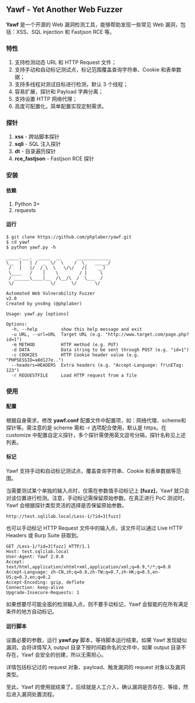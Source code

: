 ## Yawf - Yet Another Web Fuzzer

**Yawf** 是一个开源的 Web 漏洞检测工具，能够帮助发现一些常见 Web 漏洞，包括：XSS、SQL injection 和 Fastjson RCE 等。

### 特性

1.  支持检测动态 URL 和 HTTP Request 文件；
2.  支持手动和自动标记测试点，标记范围覆盖查询字符串、Cookie 和表单数据；
3.  支持多线程对测试目标进行检测，默认 3 个线程；
4.  容易扩展，探针和 Payload 字典分离；
5.  支持设置 HTTP 网络代理；
6.  高度可配置化，简单配置实现定制需求。

### 探针

1.  **xss** - 跨站脚本探针
2.  **sqli** - SQL 注入探针
3.  **dt** - 目录遍历探针
4.  **rce_fastjson** - Fastjson RCE 探针

### 安装

#### 依赖

1.  Python 3+
2.  requests

#### 运行

```console
$ git clone https://github.com/phplaber/yawf.git
$ cd yawf
$ python yawf.py -h

_____.___.  _____  __      _____________
\__  |   | /  _  \/  \    /  \_   _____/
 /   |   |/  /_\  \   \/\/   /|    __)  
 \____   /    |    \        / |     \   
 / ______\____|__  /\__/\  /  \___  /   
 \/              \/      \/       \/    

Automated Web Vulnerability Fuzzer      
v2.0                               
Created by yns0ng (@phplaber)           

Usage: yawf.py [options]

Options:
  -h, --help         show this help message and exit
  -u URL, --url=URL  Target URL (e.g. "http://www.target.com/page.php?id=1")
  -m METHOD          HTTP method (e.g. PUT)
  -d DATA            Data string to be sent through POST (e.g. "id=1")
  -c COOKIES         HTTP Cookie header value (e.g. "PHPSESSID=a8d127e..")
  --headers=HEADERS  Extra headers (e.g. "Accept-Language: fr\nETag: 123")
  -r REQUESTFILE     Load HTTP request from a file
```

### 使用

#### 配置

根据自身需求，修改 **yawf.conf** 配置文件中配置项，如：网络代理、scheme和探针等。需注意的是 scheme 需和 -r 选项配合使用，默认是 https。在 customize 中配置自定义探针，多个探针需使用英文逗号分隔，探针名称见上述列表。

#### 标记

Yawf 支持手动和自动标记测试点，覆盖查询字符串、Cookie 和表单数据等范围。

当需要测试某个单独的输入点时，仅需在参数值手动标记上 **[fuzz]**，Yawf 就只会对该位置进行检测。注意，手动标记需保留原始参数。在真正进行 PoC 测试时，Yawf 会根据探针类型灵活的选择是否保留原始参数。

```
http://test.sqlilab.local/Less-1/?id=3[fuzz]
```

也可以手动标记 HTTP Request 文件中的输入点，该文件可以通过 Live HTTP Headers 或 Burp Suite 获取到。

```
GET /Less-1/?id=3[fuzz] HTTP/1.1
Host: test.sqlilab.local
User-Agent: Yawf 2.0.0
Accept: text/html,application/xhtml+xml,application/xml;q=0.9,*/*;q=0.8
Accept-Language: zh-CN,zh;q=0.8,zh-TW;q=0.7,zh-HK;q=0.5,en-US;q=0.3,en;q=0.2
Accept-Encoding: gzip, deflate
Connection: keep-alive
Upgrade-Insecure-Requests: 1
```
如果想要尽可能全面的检测输入点，则不要手动标记，Yawf 会智能的在所有满足条件的地方自动标记。

#### 运行脚本

设置必要的参数，运行 **yawf.py** 脚本，等待脚本运行结束。如果 Yawf 发现疑似漏洞，会将详情写入 output 目录下按时间戳命名的文件中，如果 output 目录不存在，Yawf 会安全的创建，所以无需担心。

详情包括标记过的 request 对象、payload、触发漏洞的 request 对象以及漏洞类型。

至此，Yawf 的使用就结束了。后续就是人工介入，确认漏洞是否存在、等级，然后进入漏洞处置流程。

